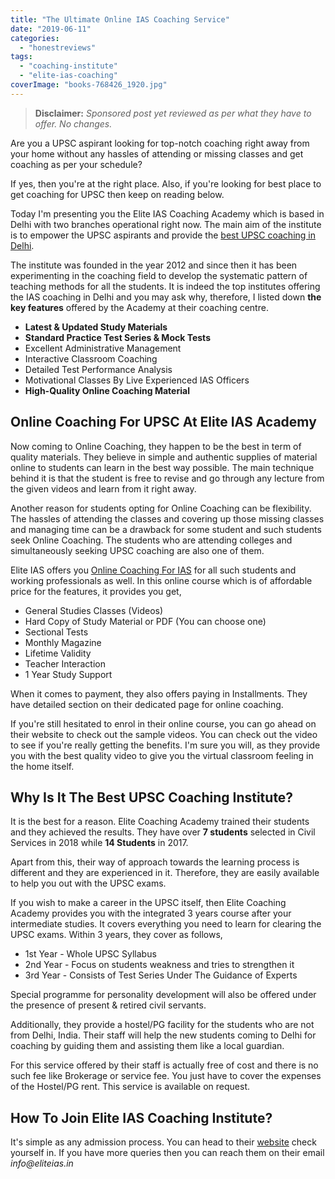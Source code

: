 ```yaml
---
title: "The Ultimate Online IAS Coaching Service"
date: "2019-06-11"
categories: 
  - "honestreviews"
tags: 
  - "coaching-institute"
  - "elite-ias-coaching"
coverImage: "books-768426_1920.jpg"
---
```


> **Disclaimer:** _Sponsored post yet reviewed as per what they have to offer. No changes._

Are you a UPSC aspirant looking for top-notch coaching right away from your home without any hassles of attending or missing classes and get coaching as per your schedule?

If yes, then you're at the right place. Also, if you're looking for best place to get coaching for UPSC then keep on reading below.

Today I'm presenting you the Elite IAS Coaching Academy which is based in Delhi with two branches operational right now. The main aim of the institute is to empower the UPSC aspirants and provide the [best UPSC coaching in Delhi](https://www.eliteias.in).

The institute was founded in the year 2012 and since then it has been experimenting in the coaching field to develop the systematic pattern of teaching methods for all the students. It is indeed the top institutes offering the IAS coaching in Delhi and you may ask why, therefore, I listed down **the key features** offered by the Academy at their coaching centre.

- **Latest & Updated Study Materials**
- **Standard Practice Test Series & Mock Tests**
- Excellent Administrative Management
- Interactive Classroom Coaching
- Detailed Test Performance Analysis
- Motivational Classes By Live Experienced IAS Officers
- **High-Quality Online Coaching Material**

## Online Coaching For UPSC At Elite IAS Academy

Now coming to Online Coaching, they happen to be the best in term of quality materials. They believe in simple and authentic supplies of material online to students can learn in the best way possible. The main technique behind it is that the student is free to revise and go through any lecture from the given videos and learn from it right away.

Another reason for students opting for Online Coaching can be flexibility. The hassles of attending the classes and covering up those missing classes and managing time can be a drawback for some student and such students seek Online Coaching. The students who are attending colleges and simultaneously seeking UPSC coaching are also one of them.

Elite IAS offers you [Online Coaching For IAS](https://www.eliteias.in/online-coaching/) for all such students and working professionals as well. In this online course which is of affordable price for the features[,](https://www.eliteias.in/online-coaching/) it provides you get,

- General Studies Classes (Videos)
- Hard Copy of Study Material or PDF (You can choose one)
- Sectional Tests
- Monthly Magazine
- Lifetime Validity
- Teacher Interaction
- 1 Year Study Support

When it comes to payment, they also offers paying in Installments. They have detailed section on their dedicated page for online coaching.

If you're still hesitated to enrol in their online course, you can go ahead on their website to check out the sample videos. You can check out the video to see if you're really getting the benefits. I'm sure you will, as they provide you with the best quality video to give you the virtual classroom feeling in the home itself.

## Why Is It The Best UPSC Coaching Institute?

It is the best for a reason. Elite Coaching Academy trained their students and they achieved the results. They have over **7 students** selected in Civil Services in 2018 while **14 Students** in 2017.

Apart from this, their way of approach towards the learning process is different and they are experienced in it. Therefore, they are easily available to help you out with the UPSC exams.

If you wish to make a career in the UPSC itself, then Elite Coaching Academy provides you with the integrated 3 years course after your intermediate studies. It covers everything you need to learn for clearing the UPSC exams. Within 3 years, they cover as follows,

- 1st Year - Whole UPSC Syllabus
- 2nd Year - Focus on students weakness and tries to strengthen it
- 3rd Year - Consists of Test Series Under The Guidance of Experts

Special programme for personality development will also be offered under the presence of present & retired civil servants.

Additionally, they provide a hostel/PG facility for the students who are not from Delhi, India. Their staff will help the new students coming to Delhi for coaching by guiding them and assisting them like a local guardian.

For this service offered by their staff is actually free of cost and there is no such fee like Brokerage or service fee. You just have to cover the expenses of the Hostel/PG rent. This service is available on request.

## How To Join Elite IAS Coaching Institute?

It's simple as any admission process. You can head to their [website](https://www.eliteias.in/) check yourself in. If you have more queries then you can reach them on their email _info@eliteias.in_
